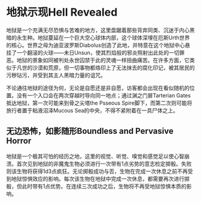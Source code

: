 # 地狱示现Hell Revealed

地狱是一个充满无尽恐惧与苦难的地方，这里盘踞着那些背弃同类、沉迷于内心黑暗的永生种。地狱蔓延在一个巨大空心球体内部，这个球体深埋在厄斯Urth世界的核心。世界之母为迪亚波罗斯Diabolus创造了此地，并特意在这个地狱中心悬挂了一个翻滚的火球——未日Unsun，使其烈焰般的邪炎照射出此处的一切罪恶。地狱的景象如同被判处永世囚禁于此的灵魂一样扭曲痛苦。在许多方面，它类似于凡世的沙漠和荒原，但一切事物都烙印上了无法抹去的腐化印记，被其居民的污秽玷污，并受到其主人黑暗力量的诅咒。

不论通往地狱的途径为何，无论是自愿还是非自愿，访客都会出现在看似随机的位置。没有一个入口会在两次穿越时导向同一地点；通过渊之门扉Tarterian
Gates抵达地狱，第一次可能来到骨之尖塔the Psseous
Spire脚下，而第二次则可能将旅行者置于粘液沼泽Mucous
Sea的中央，不得不紧附着在一具尸体之上。

## 无边恐怖，如影随形Boundless and Pervasive Horror

地狱是一个极其可怕的经历之地，这里的视觉、听觉、嗅觉和感觉足以使心智崩溃。首次见到地狱的非魔鬼生物必须进行一次带有1点劣势的意志检定掷骰。失败则该生物将获得1d3点疯狂。无论掷骰成功与否，生物在完成一次休息之前不再受到地狱惊惧效应的影响。每次该生物在地狱中完成一次休息，都需要再次进行掷骰，但此时带有1点优势。在连续三次成功之后，生物将不再受地狱惊惧本质的影响。

 

 
